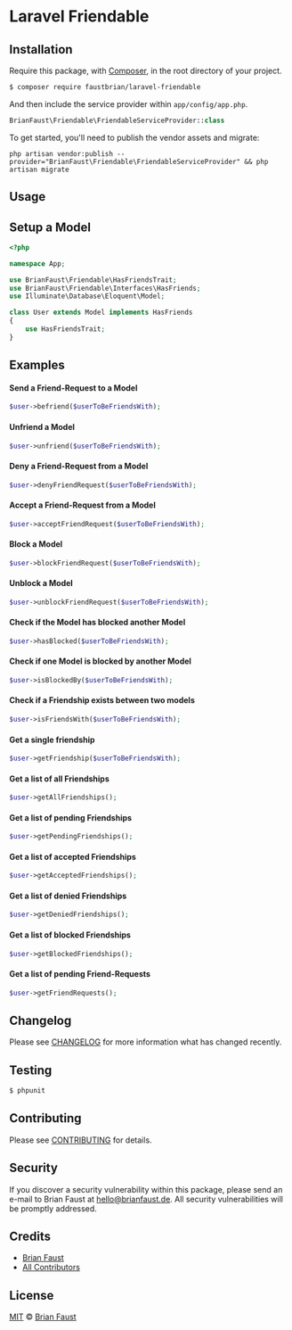 # Laravel Friendable

## Installation

Require this package, with [Composer](https://getcomposer.org/), in the root directory of your project.

``` bash
$ composer require faustbrian/laravel-friendable
```

And then include the service provider within `app/config/app.php`.

``` php
BrianFaust\Friendable\FriendableServiceProvider::class
```

To get started, you'll need to publish the vendor assets and migrate:

```
php artisan vendor:publish --provider="BrianFaust\Friendable\FriendableServiceProvider" && php artisan migrate
```

## Usage

## Setup a Model
``` php
<?php

namespace App;

use BrianFaust\Friendable\HasFriendsTrait;
use BrianFaust\Friendable\Interfaces\HasFriends;
use Illuminate\Database\Eloquent\Model;

class User extends Model implements HasFriends
{
    use HasFriendsTrait;
}
```

## Examples

#### Send a Friend-Request to a Model
``` php
$user->befriend($userToBeFriendsWith);
```

#### Unfriend a Model
``` php
$user->unfriend($userToBeFriendsWith);
```

#### Deny a Friend-Request from a Model
``` php
$user->denyFriendRequest($userToBeFriendsWith);
```

#### Accept a Friend-Request from a Model
``` php
$user->acceptFriendRequest($userToBeFriendsWith);
```

#### Block a Model
``` php
$user->blockFriendRequest($userToBeFriendsWith);
```

#### Unblock a Model
``` php
$user->unblockFriendRequest($userToBeFriendsWith);
```

#### Check if the Model has blocked another Model
``` php
$user->hasBlocked($userToBeFriendsWith);
```

#### Check if one Model is blocked by another Model
``` php
$user->isBlockedBy($userToBeFriendsWith);
```

#### Check if a Friendship exists between two models
``` php
$user->isFriendsWith($userToBeFriendsWith);
```

#### Get a single friendship
``` php
$user->getFriendship($userToBeFriendsWith);
```

#### Get a list of all Friendships
``` php
$user->getAllFriendships();
```

#### Get a list of pending Friendships
``` php
$user->getPendingFriendships();
```

#### Get a list of accepted Friendships
``` php
$user->getAcceptedFriendships();
```

#### Get a list of denied Friendships
``` php
$user->getDeniedFriendships();
```

#### Get a list of blocked Friendships
``` php
$user->getBlockedFriendships();
```

#### Get a list of pending Friend-Requests
``` php
$user->getFriendRequests();
```

## Changelog

Please see [CHANGELOG](CHANGELOG.md) for more information what has changed recently.

## Testing

``` bash
$ phpunit
```

## Contributing

Please see [CONTRIBUTING](.github/CONTRIBUTING.md) for details.

## Security

If you discover a security vulnerability within this package, please send an e-mail to Brian Faust at hello@brianfaust.de. All security vulnerabilities will be promptly addressed.

## Credits

- [Brian Faust](https://github.com/faustbrian)
- [All Contributors](../../contributors)

## License

[MIT](LICENSE) © [Brian Faust](https://brianfaust.de)
